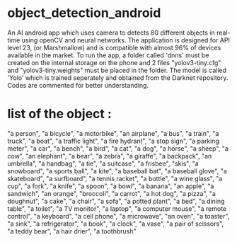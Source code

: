 # object_detection_android

An AI android app which uses camera to detects  80 different objects in real-time using openCV and neural networks.
The application is designed for API level 23, (or Marshmallow) and is compatible with almost 96% of 
devices available in the market. 
To run the app, a folder called 'dnns' must be created on 
the internal storage on the phone and 2 files "yolov3-tiny.cfg" 
and "yolov3-tiny.weights" must be placed in the folder. 
The model is called 'Yolo' which is trained seperately 
and obtained from the Darknet repository. Codes are commented for better understanding. 


# list of the object :
"a person", "a bicycle", "a motorbike", 
"an airplane", "a bus", "a train", "a truck", 
"a boat", "a traffic light", "a fire hydrant",
"a stop sign", "a parking meter", "a car", 
"a bench", "a bird", "a cat", "a dog", "a horse", 
"a sheep", "a cow", "an elephant", "a bear", 
"a zebra", "a giraffe", "a backpack", "an umbrella", 
"a handbag", "a tie", "a suitcase", "a frisbee", "skis", 
"a snowboard", "a sports ball", "a kite", "a baseball bat", 
"a baseball glove", "a skateboard", "a surfboard",
"a tennis racket", "a bottle", "a wine glass", "a cup", 
"a fork", "a knife", "a spoon", "a bowl", "a banana", 
"an apple", "a sandwich", "an orange", "broccoli", 
"a carrot", "a hot dog", "a pizza", "a doughnut", "a cake", 
"a chair", "a sofa", "a potted plant", "a bed", "a dining table", 
"a toilet", "a TV monitor", "a laptop", "a computer mouse", 
"a remote control", "a keyboard", "a cell phone", "a microwave", 
"an oven", "a toaster", "a sink", "a refrigerator", "a book", 
"a clock", "a vase", "a pair of scissors", "a teddy bear", 
"a hair drier", "a toothbrush"
